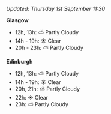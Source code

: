 *Updated: Thursday 1st September 11:30*

**Glasgow**

* 12h, 13h: :partly_sunny: Partly Cloudy
* 14h - 19h: :sunny: Clear
* 20h - 23h: :partly_sunny: Partly Cloudy

**Edinburgh**

* 12h, 13h: :partly_sunny: Partly Cloudy
* 14h - 19h: :sunny: Clear
* 20h, 21h: :partly_sunny: Partly Cloudy
* 22h: :sunny: Clear
* 23h: :partly_sunny: Partly Cloudy
